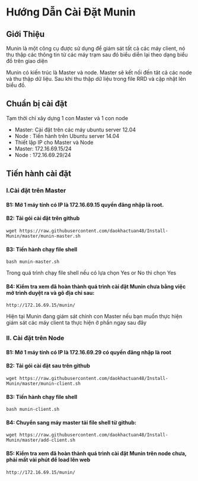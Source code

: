 # Hướng Dẫn Cài Đặt Munin

## Giới Thiệu 

Munin là một công cụ được sử dụng để giám sát tất cả các máy client, nó thu thập các thông tin từ các máy trạm sau đó biểu diễn lại theo dạng biểu đồ trên giao diện 

Munin có kiến trúc là Master và node. Master sẽ kết nối đến tât cả các node và thu thập dữ liệu. Sau khi thu thập dữ liệu trong file RRD và cập nhật lên biểu đồ. 

## Chuẩn bị cài đặt

Tạm thời chỉ xây dựng 1 con Master và 1 con node
- Master: Cài đặt trên các máy ubuntu server 12.04
- Node  : Tiến hành trên Ubuntu server 14.04
- Thiết lập IP cho Master và Node
- Master: 172.16.69.15/24
- Node  : 172.16.69.29/24

## Tiến hành cài đặt 

### I.Cài đặt trên Master

#### B1: Mở 1 máy tính có IP là 172.16.69.15 quyền đăng nhập là root.

#### B2: Tải gói cài đặt trên github

`wget https://raw.githubusercontent.com/daokhactuan48/Install-Munin/master/munin-master.sh`

#### B3: Tiến hành chạy file shell 

`bash munin-master.sh`

Trong quá trình chạy file shell nếu có lựa chọn Yes or No thì chọn Yes

#### B4: Kiểm tra xem đã hoàn thành quá trình cài đặt Munin chưa bằng việc mở trình duyệt ra và gõ địa chỉ sau:

`http://172.16.69.15/munin/`

Hiện tại Munin đang giám sát chính con Master nếu bạn muốn thực hiện giám sát các máy client ta thực hiện ở phần ngay sau đây

### II. Cài đặt trên Node

#### B1: Mở 1 máy tính có IP là 172.16.69.29 có quyền đăng nhập là root

#### B2: Tải gói cài đặt sau trên github

`wget https://raw.githubusercontent.com/daokhactuan48/Install-Munin/master/munin-client.sh`

#### B3: Tiến hành chạy file shell 

`bash munin-client.sh`

#### B4: Chuyển sang máy master tải file shell từ github:

`wget https://raw.githubusercontent.com/daokhactuan48/Install-Munin/master/add-client.sh`

#### B5: Kiểm tra xem đã hoàn thành quá trình cài đặt Munin trên node chưa, phải mất vài phút để load lên web

`http://172.16.69.15/munin/`




